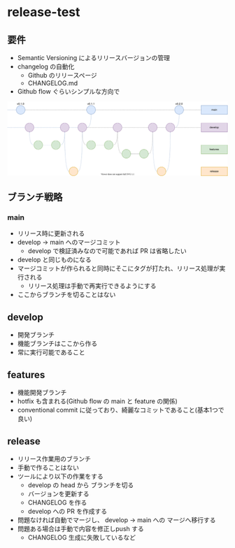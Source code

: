 # release-test

## 要件

- Semantic Versioning によるリリースバージョンの管理
- changelog の自動化
	- Github のリリースページ
	- CHANGELOG.md
- Github flow ぐらいシンプルな方向で

![img](fig/flow.drawio.svg)

## ブランチ戦略

### main

- リリース時に更新される
- develop -> main へのマージコミット
	- develop で検証済みなので可能であれば PR は省略したい
- develop と同じものになる
- マージコミットが作られると同時にそこにタグが打たれ、リリース処理が実行される
	- リリース処理は手動で再実行できるようにする
- ここからブランチを切ることはない

## develop

- 開発ブランチ
- 機能ブランチはここから作る
- 常に実行可能であること

## features

- 機能開発ブランチ
- hotfix も含まれる(Github flow の main と feature の関係)
- conventional commit に従っており、綺麗なコミットであること(基本1つで良い)


## release

- リリース作業用のブランチ
- 手動で作ることはない
- ツールにより以下の作業をする
	- develop の head から ブランチを切る
	- バージョンを更新する
	- CHANGELOG を作る
	- develop への PR を作成する
- 問題なければ自動でマージし、 develop -> main への マージへ移行する
- 問題ある場合は手動で内容を修正しpush する
	- CHANGELOG 生成に失敗しているなど